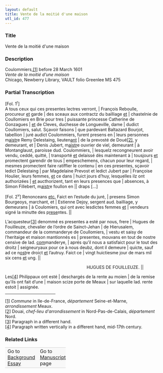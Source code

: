```yaml
---  
layout: default  
title: Vente de la moitié d'une maison  
utl_id: 477
---
```


### Title

Vente de la moitié d'une maison

### Description

<p>Coulommiers,<a href="#_ftn1" name="_ftnref1" title="" id="_ftnref1">[1]</a> before 28 March 1601<br /><em>Vente de la moitié d’une maison</em><br />
Chicago, Newberry Library, VAULT folio Greenlee MS 475</p>



### Partial Transcription

<p>[Fol. 1<sup>r</sup>]<br />
A tous ceux qui ces presentes lectres verront, | François Reboulle, procureur <u>et</u> garde | des sceaux aux contractz du bailliage <u>et</u> | chastelnie de Coullomiers en Brie pour tres | puissante princesse Catherine de Gonzagues | <u>et</u> de Cleves, duchesse de Longueville, dame | dudict Coullomiers, salut. Sçavoir faisons | que pardevant Baltazard Bourjot, tabellion | juré audict Coulommiers, furent presens en | leurs personnes m<u>aistr</u>e Remy Delestaing, lieuten<u>ant</u> | de la prevosté de Doué<a href="#_ftn2" name="_ftnref2" title="" id="_ftnref2">[2]</a>, y demeurant, et | Denis Jubert, m<u>aistr</u>e ouvrier de viel, demeurant | à Montanglaust, paroisse dud. Coulommiers, | lesquelz recongneurent avoir vendu, ceddé, quitté, | transporté <u>et</u> delaissé dès maintenant à | tousjours <u>et</u> promectent garendir de tous | empeschemens, chacun pour leur regard, | mesmes promectent faire ratiffier le contenu | en ces presentes, sçavoir ledict Delestaing | par Magdelaine Prevost et ledict Jubert par | Françoise Houlier, leurs femmes, <u>et</u> ce dans | huict jours d’huy, lesquelles ilz ont authorizées | <u>et</u> aucthorizent, tant en leurs presences que | absences, à Simon Fillebert, m<u>aistr</u>e foullon en || draps […]</p>
<p>[Fol. 2<sup>v</sup>] Renonceans <u>etc.</u> Faict en l’estude du juré, | presens Simon Bourgeoys, marchant, et | Estienne Dejoy, sergent aud. bailliage, y demeurans | à Coulomiers, qui ont avec lesdictes femmes <u>et</u> | vendeurs signé la minutte des p<u>rese</u>ntes. ||</p>
<p>L’acquesteur<a href="#_ftn3" name="_ftnref3" title="" id="_ftnref3">[3]</a> denommé es presentes a esté par nous, frere | Hugues de Fouilleuze, chevalier de l’ordre de Sainct-Jehan | de Hierusalem, commandeur de la commanderye de Coullomiers, | vestu et saisy de l’heritaige et maison mantionnés es | presentes, mouvans en tout de nostre censive de lad. <u>com</u>manderye, | aprés qu’il nous a satisfaict pour le tout des droitz | seigneuryaux pour ce à nous deubz, dont il demeure | quicte, sauf ad ce n<u>ost</u>re droict <u>et</u> l’autruy. Faict ce | vingt huictiesme jour de mars mil six cens <u>et</u> ung. ||</p>
<p align="right">HUGUES DE FOUILLEUZE. ||            </p>
<p>Les<a href="#_ftn4" name="_ftnref4" title="" id="_ftnref4">[4]</a> Philippaux ont esté | deschargés de la rente au moien | de la remise qu’ils ont fait d’une | maison scize porte de Meaux | sur laquelle lad. rente estoit | assignée.</p>
<div>
<hr align="left" size="1" width="33%" /><div id="ftn1"><a href="#_ftnref1" name="_ftn1" title="" id="_ftn1">[1]</a> <em>Commune </em>in Ile-de-France, <em>département</em> Seine-et-Marne, <em>arrondissement</em> Meaux.</div>
<div id="ftn2"><a href="#_ftnref2" name="_ftn2" title="" id="_ftn2">[2]</a> Douai, <em>chef-lieu d'arrondissement </em>in Nord-Pas-de-Calais, <em>département</em> Nord.</div>
<div id="ftn3"><a href="#_ftnref3" name="_ftn3" title="" id="_ftn3">[3]</a> Paragraph in a different hand.</div>
<div id="ftn4"><a href="#_ftnref4" name="_ftn4" title="" id="_ftn4">[4]</a> Paragraph written vertically in a different hand, mid-17th century.

</div>
</div>


### Related Links

<table border="0.5" cellpadding="1" cellspacing="1" style="width: 200px; background-color:#F8F8F8;">
    <tbody style="border-color:#ccc">
        <tr style="border-color:#ccc">
            <td>Go to <a href="https://centerfordigitalhumanities.github.io/Newberry-French-paleography/essay/477" target="_blank">Background Essay</a></td>
            <td>Go to <a href="https://centerfordigitalhumanities.github.io/Newberry-French-paleography/www/record.html?id=477" target="_blank">Manuscript</a> page</td>
        </tr>
    </tbody>
</table>
